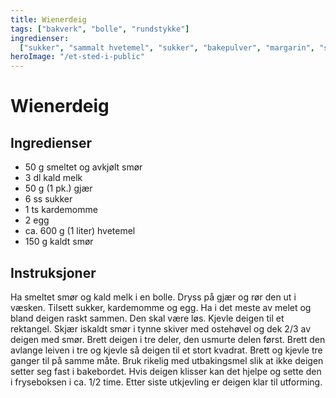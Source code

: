 ```yaml
---
title: Wienerdeig
tags: ["bakverk", "bolle", "rundstykke"]
ingredienser:
  ["sukker", "sammalt hvetemel", "sukker", "bakepulver", "margarin", "sur melk"]
heroImage: "/et-sted-i-public"
---
```


# Wienerdeig

## Ingredienser

- 50 g smeltet og avkjølt smør
- 3 dl kald melk
- 50 g (1 pk.) gjær
- 6 ss sukker
- 1 ts kardemomme
- 2 egg
- ca. 600 g (1 liter) hvetemel
- 150 g kaldt smør

## Instruksjoner

Ha smeltet smør og kald melk i en bolle. Dryss på gjær og rør den ut i væsken. Tilsett sukker, kardemomme og egg. Ha i det meste av melet og bland deigen raskt sammen. Den skal være løs. Kjevle deigen til et rektangel. Skjær iskaldt smør i tynne skiver med ostehøvel og dek 2/3 av deigen med smør. Brett deigen i tre deler, den usmurte delen først. Brett den avlange leiven i tre og kjevle så deigen til et stort kvadrat. Brett og kjevle tre ganger til på samme måte. Bruk rikelig med utbakingsmel slik at ikke deigen setter seg fast i bakebordet. Hvis deigen klisser kan det hjelpe og sette den i fryseboksen i ca. 1/2 time. Etter siste utkjevling er deigen klar til utforming.
